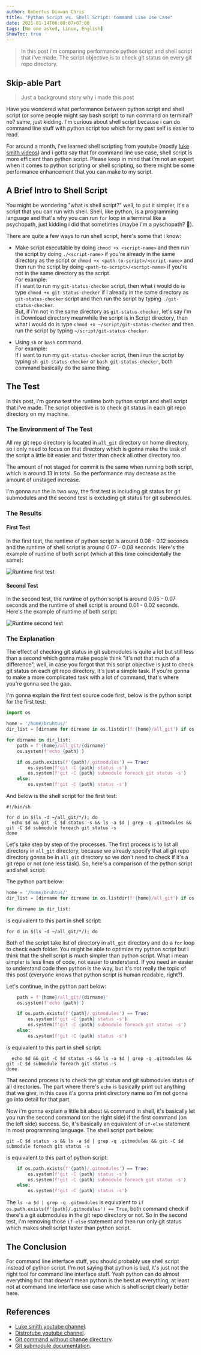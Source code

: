 ```yaml
---
author: Robertus Diawan Chris
title: "Python Script vs. Shell Script: Command Line Use Case"
date: 2021-01-14T06:00:07+07:00
tags: [No one asked, Linux, English]
ShowToc: true
---
```


> In this post i'm comparing performance python script and shell script that i've made. The script objective is to check git status on every git repo directory.

## Skip-able Part

> Just a background story why i made this post

Have you wondered what performance between python script and shell script (or some people might say bash script) to run command on terminal? no? same, just kidding. I'm curious about shell script because i can do command line stuff with python script too which for my past self is easier to read.

For around a month, i've learned shell scripting from youtube (mostly [luke smith videos](https://www.youtube.com/channel/UC2eYFnH61tmytImy1mTYvhA)) and i gotta say that for command line use case, shell script is more efficient than python script. Please keep in mind that i'm not an expert when it comes to python scripting or shell scripting, so there might be some performance enhancement that you can make to my script.

## A Brief Intro to Shell Script

You might be wondering "what is shell script?" well, to put it simpler, it's a script that you can run with shell. Shell, like python, is a programming language and that's why you can run `for` loop in a terminal like a psychopath, just kidding i did that sometimes (maybe i'm a pyschopath? 👀).

There are quite a few ways to run shell script, here's some that i know:
- Make script executable by doing `chmod +x <script-name>` and then run the script by doing `./<script-name>` if you're already in the same directory as the script or `chmod +x <path-to-script>/<script-name>` and then run the script by doing `<path-to-script>/<script-name>` if you're not in the same directory as the script. <br>
For example: <br>
If i want to run my `git-status-checker` script, then what i would do is type `chmod +x git-status-checker` if i already in the same directory as `git-status-checker` script and then run the script by typing `./git-status-checker`. <br> But, if i'm not in the same directory as `git-status-checker`, let's say i'm in Download directory meanwhile the script is in Script directory, then what i would do is type `chmod +x ~/script/git-status-checker` and then run the script by typing `~/script/git-status-checker`.

- Using `sh` or `bash` command. <br>
For example: <br>
If i want to run my `git-status-checker` script, then i run the script by typing `sh git-status-checker` or `bash git-status-checker`, both command basically do the same thing.

## The Test

In this post, i'm gonna test the runtime both python script and shell script that i've made. The script objective is to check git status in each git repo directory on my machine.

### The Environment of The Test

All my git repo directory is located in `all_git` directory on home directory, so i only need to focus on that directory which is gonna make the task of the script a little bit easier and faster than check all other directory too.

The amount of not staged for commit is the same when running both script, which is around 13 in total. So the performance may decrease as the amount of unstaged increase.

I'm gonna run the in two way, the first test is including git status for git submodules and the second test is excluding git status for git submodules.

### The Results

#### First Test

In the first test, the runtime of python script is around 0.08 - 0.12 seconds and the runtime of shell script is around 0.07 - 0.08 seconds. Here's the example of runtime of both script (which at this time coincidentally the same):

![Runtime first test](runtime-first-test.png)

#### Second Test

In the second test, the runtime of python script is around 0.05 - 0.07 seconds and the runtime of shell script is around 0.01 - 0.02 seconds. Here's the example of runtime of both script:

![Runtime second test](runtime-second-test.png)

### The Explanation

The effect of checking git status in git submodules is quite a lot but still less than a second which gonna make people think "it's not that much of a difference", well, in case you forgot that this script objective is just to check git status on each git repo directory, it's just a simple task. If you're gonna to make a more complicated task with a lot of command, that's where you're gonna see the gap.

I'm gonna explain the first test source code first, below is the python script for the first test:
```python
import os

home = '/home/bruhtus/'
dir_list = [dirname for dirname in os.listdir(f'{home}/all_git') if os.path.isdir(f'{home}/all_git/{dirname}') == True]

for dirname in dir_list:
    path = f'{home}/all_git/{dirname}'
    os.system(f'echo {path}')

    if os.path.exists(f'{path}/.gitmodules') == True:
        os.system(f'git -C {path} status -s')
        os.system(f'git -C {path} submodule foreach git status -s')
    else:
        os.system(f'git -C {path} status -s')
```

And below is the shell script for the first test:
```shell
#!/bin/sh

for d in $(ls -d ~/all_git/*/); do
  echo $d && git -C $d status -s && ls -a $d | grep -q .gitmodules && git -C $d submodule foreach git status -s
done
```

Let's take step by step of the processes. The first process is to list all directory in `all_git` directory, because we already specify that all git repo directory gonna be in `all_git` directory so we don't need to check if it's a git repo or not (one less task). So, here's a comparison of the python script and shell script:

The python part below:
```python
home = '/home/bruhtus/'
dir_list = [dirname for dirname in os.listdir(f'{home}/all_git') if os.path.isdir(f'{home}/all_git/{dirname}') == True]

for dirname in dir_list:
```

is equivalent to this part in shell script:
```shell
for d in $(ls -d ~/all_git/*/); do
```

Both of the script take list of directory in `all_git` directory and do a `for` loop to check each folder. You might be able to optimize my python script but i think that the shell script is much simpler than python script. What i mean simpler is less lines of code, not easier to understand. If you need an easier to understand code then python is the way, but it's not really the topic of this post (everyone knows that python script is human readable, right?).

Let's continue, in the python part below:
```python
    path = f'{home}/all_git/{dirname}'
    os.system(f'echo {path}')

    if os.path.exists(f'{path}/.gitmodules') == True:
        os.system(f'git -C {path} status -s')
        os.system(f'git -C {path} submodule foreach git status -s')
    else:
        os.system(f'git -C {path} status -s')
```

is equivalent to this part in shell script:
```shell
  echo $d && git -C $d status -s && ls -a $d | grep -q .gitmodules && git -C $d submodule foreach git status -s
done
```

That second process is to check the git status and git submodules status of all directories. The part where there's `echo` is basically print out anything that we give, in this case it's gonna print directory name so i'm not gonna go into detail for that part.

Now i'm gonna explain a little bit about `&&` command in shell, it's basically let you run the second command (on the right side) if the first command (on the left side) success. So, it's basically an equivalent of `if-else` statement in most programming language. The shell script part below:
```shell
git -C $d status -s && ls -a $d | grep -q .gitmodules && git -C $d submodule foreach git status -s
```

is equivalent to this part of python script:
```python
    if os.path.exists(f'{path}/.gitmodules') == True:
        os.system(f'git -C {path} status -s')
        os.system(f'git -C {path} submodule foreach git status -s')
    else:
        os.system(f'git -C {path} status -s')
```

The `ls -a $d | grep -q .gitmodules` is equivalent to `if os.path.exists(f'{path}/.gitmodules') == True`, both command check if there's a git submodules in the git repo directory or not. So in the second test, i'm removing those `if-else` statement and then run only git status which makes shell script faster than python script.

## The Conclusion

For command line interface stuff, you should probably use shell script instead of python script. I'm not saying that python is bad, it's just not the right tool for command line interface stuff. Yeah python can do almost everything but that doesn't mean python is the best at everything, at least not at command line interface use case which is shell script clearly better here.

## References

- [Luke smith youtube channel](https://www.youtube.com/channel/UC2eYFnH61tmytImy1mTYvhA).
- [Distrotube youtube channel](https://www.youtube.com/channel/UCVls1GmFKf6WlTraIb_IaJg).
- [Git command without change directory](https://stackoverflow.com/a/27952894).
- [Git submodule documentation](https://git-scm.com/docs/git-submodule).
